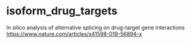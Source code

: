 # isoform_drug_targets
In silico analysis of alternative splicing on drug-target gene interactions https://www.nature.com/articles/s41598-019-56894-x
